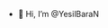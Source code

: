- 👋 Hi, I’m @YesilBaraN



<!---
YesilBaraN/YesilBaraN is a ✨ special ✨ repository because its `README.md` (this file) appears on your GitHub profile.
You can click the Preview link to take a look at your changes.
--->
